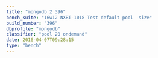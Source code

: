 ```yaml
---
title: "mongodb 2 396"
bench_suite: "16w12 NXBT-1018 Test default pool  size"
build_number: "396"
dbprofile: "mongodb"
classifier: "pool 20 ondemand"
date: 2016-04-07T09:28:15
type: "bench"
---
```


